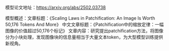 模型论文地址：https://arxiv.org/abs/2502.03738

模型概述：文章标题：《Scaling Laws in Patchification: An Image Is Worth 50,176 Tokens And More》
中文文章标题：《Patchification中的缩放定律：一幅图像的价值超过50,176个标记》
文章内容：研究提出patchification方法，将图像分为小块处理，发现图像块的信息量相当于大量文本token，为大型模型训练提供新视角。
